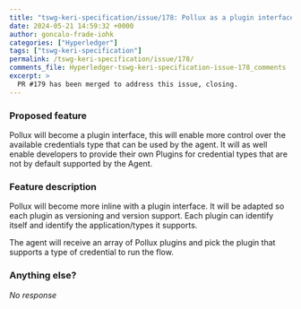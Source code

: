 ```yaml
---
title: "tswg-keri-specification/issue/178: Pollux as a plugin interface and new credentials type plugins can be inserted into the Agent"
date: 2024-05-21 14:59:32 +0000
author: goncalo-frade-iohk
categories: ["Hyperledger"]
tags: ["tswg-keri-specification"]
permalink: /tswg-keri-specification/issue/178/
comments_file: Hyperledger-tswg-keri-specification-issue-178_comments
excerpt: >
  PR #179 has been merged to address this issue, closing.
---
```

### Proposed feature

Pollux will become a plugin interface, this will enable more control over the available credentials type that can be used by the agent. It will as well enable developers to provide their own Plugins for credential types that are not by default supported by the Agent.

### Feature description

Pollux will become more inline with a plugin interface. 
It will be adapted so each plugin as versioning and version support.
Each plugin can identify itself and identify the application/types it supports.

The agent will receive an array of Pollux plugins and pick the plugin that supports a type of credential to run the flow.

### Anything else?

_No response_